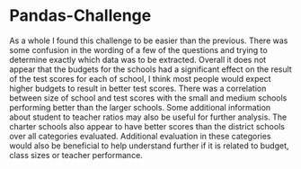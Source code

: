 # Pandas-Challenge
As a whole I found this challenge to be easier than the previous. There was some confusion in the wording of a few of the questions and trying to determine exactly which 
data was to be extracted. 
Overall it does not appear that the budgets for the schools had a significant effect on the result of the test scores for each of school, I think most people would expect
higher budgets to result in better test scores.
There was a correlation between size of school and test scores with the small and medium schools performing better than the larger schools. Some additional information about
student to teacher ratios may also be useful for further analysis. 
The charter schools also appear to have better scores than the district schools over all categories evaluated. Additional evaluation in these categories would also 
be beneficial to help understand further if it is related to budget, class sizes or teacher performance.
